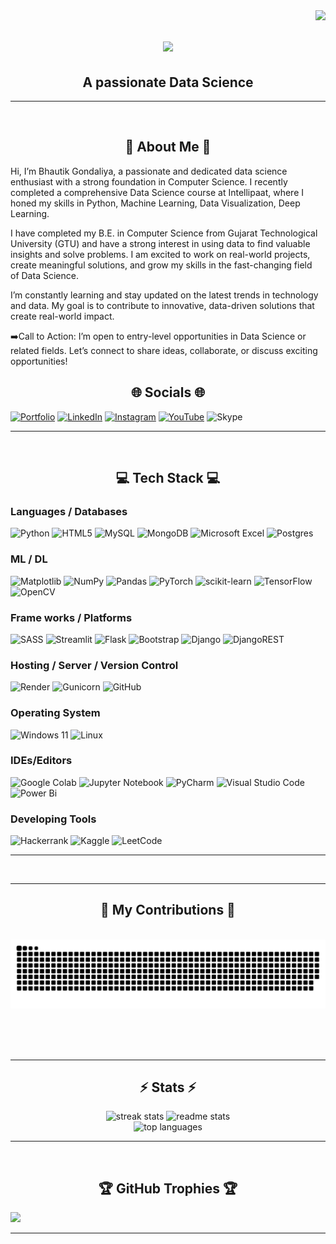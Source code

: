 
<img align="right" src="https://visitor-badge.laobi.icu/badge?page_id=MrGenius18.MrGenius18" />

<h1 align="center">
    <img src="https://readme-typing-svg.herokuapp.com/?font=Righteous&size=35&center=true&vCenter=true&width=500&height=70&duration=4000&lines=Hi+There!+👋;+I'm+Mr.+Bhautik+Gondaliya!;" />
</h1>
<h2 align="center">A passionate Data Science</h2>

<hr/>
<br>


<h2 align="center">💫 About Me 💫</h2>

Hi, I’m Bhautik Gondaliya, a passionate and dedicated data science enthusiast with a strong foundation in Computer Science. I recently completed a comprehensive Data Science course at Intellipaat, where I honed my skills in Python, Machine Learning, Data Visualization, Deep Learning.

I have completed my B.E. in Computer Science from Gujarat Technological University (GTU) and have a strong interest in using data to find valuable insights and solve problems. I am excited to work on real-world projects, create meaningful solutions, and grow my skills in the fast-changing field of Data Science.

I’m constantly learning and stay updated on the latest trends in technology and data. My goal is to contribute to innovative, data-driven solutions that create real-world impact.

➡️Call to Action:
I’m open to entry-level opportunities in Data Science or related fields. Let’s connect to share ideas, collaborate, or discuss exciting opportunities!
<br>
<h2 align="center">🌐 Socials 🌐</h2>

[![Portfolio](https://img.shields.io/badge/Portfolio-%23000000.svg?style=for-the-badge&logo=firefox&logoColor=#FF7139)](https://mrgenius18.github.io/My_Portfolio/) [![LinkedIn](https://img.shields.io/badge/linkedin-%230077B5.svg?style=for-the-badge&logo=linkedin&logoColor=white)](https://linkedin.com/in/bhautik-gondaliya-9b497026a/) [![Instagram](https://img.shields.io/badge/Instagram-%23E4405F.svg?style=for-the-badge&logo=Instagram&logoColor=white)](https://instagram.com/mr._genius_18/) [![YouTube](https://img.shields.io/badge/YouTube-%23FF0000.svg?style=for-the-badge&logo=YouTube&logoColor=white)](https://www.youtube.com/channel/UCtoL7bkXZ30tPQUpQjI3wIA) ![Skype](https://img.shields.io/badge/Skype-%2300AFF0.svg?style=for-the-badge&logo=Skype&logoColor=white)

<hr/>
<br>

<h2 align="center">💻 Tech Stack 💻</h2>

### Languages / Databases
![Python](https://img.shields.io/badge/python-3670A0?style=for-the-badge&logo=python&logoColor=ffdd54) ![HTML5](https://img.shields.io/badge/html5-%23E34F26.svg?style=for-the-badge&logo=html5&logoColor=white) ![MySQL](https://img.shields.io/badge/mysql-4479A1.svg?style=for-the-badge&logo=mysql&logoColor=white) ![MongoDB](https://img.shields.io/badge/MongoDB-%234ea94b.svg?style=for-the-badge&logo=mongodb&logoColor=white) ![Microsoft Excel](https://img.shields.io/badge/Microsoft_Excel-217346?style=for-the-badge&logo=microsoft-excel&logoColor=white) ![Postgres](https://img.shields.io/badge/postgres-%23316192.svg?style=for-the-badge&logo=postgresql&logoColor=white)

### ML / DL
![Matplotlib](https://img.shields.io/badge/Matplotlib-%23ffffff.svg?style=for-the-badge&logo=Matplotlib&logoColor=black) ![NumPy](https://img.shields.io/badge/numpy-%23013243.svg?style=for-the-badge&logo=numpy&logoColor=white) ![Pandas](https://img.shields.io/badge/pandas-%23150458.svg?style=for-the-badge&logo=pandas&logoColor=white) ![PyTorch](https://img.shields.io/badge/PyTorch-%23EE4C2C.svg?style=for-the-badge&logo=PyTorch&logoColor=white) ![scikit-learn](https://img.shields.io/badge/scikit--learn-%23F7931E.svg?style=for-the-badge&logo=scikit-learn&logoColor=white) ![TensorFlow](https://img.shields.io/badge/TensorFlow-%23FF6F00.svg?style=for-the-badge&logo=TensorFlow&logoColor=white)	![OpenCV](https://img.shields.io/badge/opencv-%23white.svg?style=for-the-badge&logo=opencv&logoColor=white)

### Frame works / Platforms
![SASS](https://img.shields.io/badge/SASS-hotpink.svg?style=for-the-badge&logo=SASS&logoColor=white) ![Streamlit](https://img.shields.io/badge/Streamlit-%23FE4B4B.svg?style=for-the-badge&logo=streamlit&logoColor=white) ![Flask](https://img.shields.io/badge/flask-%23000.svg?style=for-the-badge&logo=flask&logoColor=white) ![Bootstrap](https://img.shields.io/badge/bootstrap-%238511FA.svg?style=for-the-badge&logo=bootstrap&logoColor=white) ![Django](https://img.shields.io/badge/django-%23092E20.svg?style=for-the-badge&logo=django&logoColor=white) ![DjangoREST](https://img.shields.io/badge/DJANGO-REST-ff1709?style=for-the-badge&logo=django&logoColor=white&color=ff1709&labelColor=gray) 

### Hosting / Server / Version Control
![Render](https://img.shields.io/badge/Render-%46E3B7.svg?style=for-the-badge&logo=render&logoColor=white) ![Gunicorn](https://img.shields.io/badge/gunicorn-%298729.svg?style=for-the-badge&logo=gunicorn&logoColor=white) ![GitHub](https://img.shields.io/badge/github-%23121011.svg?style=for-the-badge&logo=github&logoColor=white)

### Operating System
![Windows 11](https://img.shields.io/badge/Windows%2011-%230079d5.svg?style=for-the-badge&logo=Windows%2011&logoColor=white) ![Linux](https://img.shields.io/badge/Linux-FCC624?style=for-the-badge&logo=linux&logoColor=black)

### IDEs/Editors
![Google Colab](https://img.shields.io/badge/Google%20Colab-%23F9A825.svg?style=for-the-badge&logo=googlecolab&logoColor=white) ![Jupyter Notebook](https://img.shields.io/badge/jupyter-%23FA0F00.svg?style=for-the-badge&logo=jupyter&logoColor=white) ![PyCharm](https://img.shields.io/badge/pycharm-143?style=for-the-badge&logo=pycharm&logoColor=black&color=black&labelColor=green) ![Visual Studio Code](https://img.shields.io/badge/Visual%20Studio%20Code-0078d7.svg?style=for-the-badge&logo=visual-studio-code&logoColor=white) ![Power Bi](https://img.shields.io/badge/power_bi-F2C811?style=for-the-badge&logo=powerbi&logoColor=black)

### Developing Tools
![Hackerrank](https://img.shields.io/badge/-Hackerrank-2EC866?style=for-the-badge&logo=HackerRank&logoColor=white) ![Kaggle](https://img.shields.io/badge/Kaggle-035a7d?style=for-the-badge&logo=kaggle&logoColor=white) ![LeetCode](https://img.shields.io/badge/LeetCode-000000?style=for-the-badge&logo=LeetCode&logoColor=#d16c06)

<hr/>
<br>
<hr/>

<div align="center">
  <h2>🐍 My Contributions 🐍</h2>
  <br>
  <img alt="snake eating my contributions" src="https://github.com/MrGenius18/MrGenius18/blob/Output/github-contribution-grid-snake.svg" />
  
  <br/><br/><br/>
</div>

<hr/>


<h2 align="center">⚡ Stats ⚡</h2>
<div align="center">
  <img width=390 src="https://github-readme-streak-stats-salesp07.vercel.app/?user=MrGenius18&count_private=true&theme=react&border_radius=10" alt="streak stats"/>
  <img width=390 src="https://github-readme-stats-salesp07.vercel.app/api?username=MrGenius18&count_private=true&show_icons=true&theme=react&rank_icon=github&border_radius=10" alt="readme stats" />
  <br/>
  <img width=390 src="https://github-readme-stats-salesp07.vercel.app/api/top-langs/?username=MrGenius18&theme=react&hide_border=false&include_all_commits=false&count_private=false&layout=compact&border_radius=10" alt="top languages" />
</div>

<hr/>
<br>

<h2 align="center">🏆 GitHub Trophies 🏆</h2>

![](https://github-profile-trophy.vercel.app/?username=MrGenius18&theme=radical&no-frame=false&no-bg=false&margin-w=4)

---
